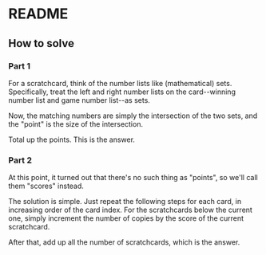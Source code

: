# README

## How to solve

### Part 1

For a scratchcard, think of the number lists like (mathematical) sets.
Specifically, treat the left and right number lists on the card--winning number list and game number list--as sets.

Now, the matching numbers are simply the intersection of the two sets, and the "point" is the size of the intersection.

Total up the points.
This is the answer.

### Part 2

At this point, it turned out that there's no such thing as "points", so we'll call them "scores" instead.

The solution is simple.
Just repeat the following steps for each card, in increasing order of the card index.
For the scratchcards below the current one, simply increment the number of copies by the score of the current scratchcard.

After that, add up all the number of scratchcards, which is the answer.
